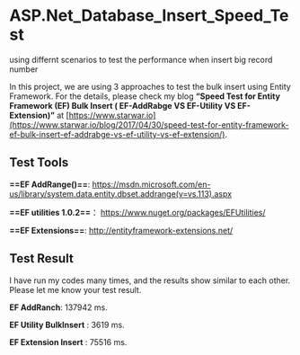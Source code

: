 # ASP.Net_Database_Insert_Speed_Test
using differnt scenarios to test the performance when insert big record number

In this project, we are using 3 approaches to test the bulk insert using Entity Framework. For the details, please check my blog **“Speed Test for Entity Framework (EF) Bulk Insert ( EF-AddRabge VS EF-Utility VS EF-Extension)”** at [https://www.starwar.io](https://www.starwar.io/blog/2017/04/30/speed-test-for-entity-framework-ef-bulk-insert-ef-addrabge-vs-ef-utility-vs-ef-extension/).

## Test Tools
**==EF AddRange()==**: https://msdn.microsoft.com/en-us/library/system.data.entity.dbset.addrange(v=vs.113).aspx

**==EF utilities 1.0.2==**： https://www.nuget.org/packages/EFUtilities/

**==EF Extensions==**: http://entityframework-extensions.net/


## Test Result
I have run my codes many times, and the results show similar to each other. Please let me know your test result.

**EF AddRanch**: 137942 ms.

**EF Utility BulkInsert** : 3619 ms.

**EF Extension Insert** : 75516 ms.
